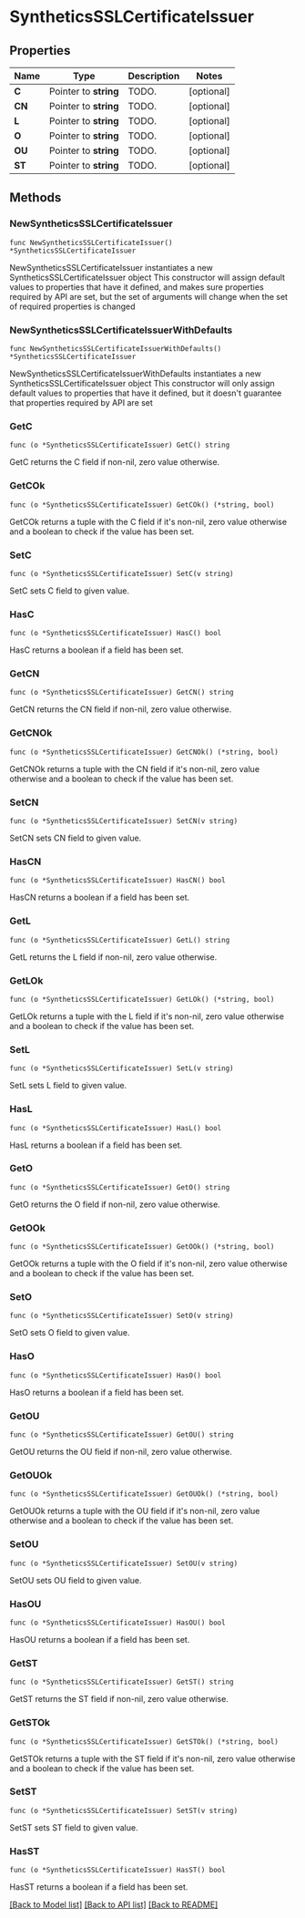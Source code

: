 # SyntheticsSSLCertificateIssuer

## Properties

Name | Type | Description | Notes
------------ | ------------- | ------------- | -------------
**C** | Pointer to **string** | TODO. | [optional] 
**CN** | Pointer to **string** | TODO. | [optional] 
**L** | Pointer to **string** | TODO. | [optional] 
**O** | Pointer to **string** | TODO. | [optional] 
**OU** | Pointer to **string** | TODO. | [optional] 
**ST** | Pointer to **string** | TODO. | [optional] 

## Methods

### NewSyntheticsSSLCertificateIssuer

`func NewSyntheticsSSLCertificateIssuer() *SyntheticsSSLCertificateIssuer`

NewSyntheticsSSLCertificateIssuer instantiates a new SyntheticsSSLCertificateIssuer object
This constructor will assign default values to properties that have it defined,
and makes sure properties required by API are set, but the set of arguments
will change when the set of required properties is changed

### NewSyntheticsSSLCertificateIssuerWithDefaults

`func NewSyntheticsSSLCertificateIssuerWithDefaults() *SyntheticsSSLCertificateIssuer`

NewSyntheticsSSLCertificateIssuerWithDefaults instantiates a new SyntheticsSSLCertificateIssuer object
This constructor will only assign default values to properties that have it defined,
but it doesn't guarantee that properties required by API are set

### GetC

`func (o *SyntheticsSSLCertificateIssuer) GetC() string`

GetC returns the C field if non-nil, zero value otherwise.

### GetCOk

`func (o *SyntheticsSSLCertificateIssuer) GetCOk() (*string, bool)`

GetCOk returns a tuple with the C field if it's non-nil, zero value otherwise
and a boolean to check if the value has been set.

### SetC

`func (o *SyntheticsSSLCertificateIssuer) SetC(v string)`

SetC sets C field to given value.

### HasC

`func (o *SyntheticsSSLCertificateIssuer) HasC() bool`

HasC returns a boolean if a field has been set.

### GetCN

`func (o *SyntheticsSSLCertificateIssuer) GetCN() string`

GetCN returns the CN field if non-nil, zero value otherwise.

### GetCNOk

`func (o *SyntheticsSSLCertificateIssuer) GetCNOk() (*string, bool)`

GetCNOk returns a tuple with the CN field if it's non-nil, zero value otherwise
and a boolean to check if the value has been set.

### SetCN

`func (o *SyntheticsSSLCertificateIssuer) SetCN(v string)`

SetCN sets CN field to given value.

### HasCN

`func (o *SyntheticsSSLCertificateIssuer) HasCN() bool`

HasCN returns a boolean if a field has been set.

### GetL

`func (o *SyntheticsSSLCertificateIssuer) GetL() string`

GetL returns the L field if non-nil, zero value otherwise.

### GetLOk

`func (o *SyntheticsSSLCertificateIssuer) GetLOk() (*string, bool)`

GetLOk returns a tuple with the L field if it's non-nil, zero value otherwise
and a boolean to check if the value has been set.

### SetL

`func (o *SyntheticsSSLCertificateIssuer) SetL(v string)`

SetL sets L field to given value.

### HasL

`func (o *SyntheticsSSLCertificateIssuer) HasL() bool`

HasL returns a boolean if a field has been set.

### GetO

`func (o *SyntheticsSSLCertificateIssuer) GetO() string`

GetO returns the O field if non-nil, zero value otherwise.

### GetOOk

`func (o *SyntheticsSSLCertificateIssuer) GetOOk() (*string, bool)`

GetOOk returns a tuple with the O field if it's non-nil, zero value otherwise
and a boolean to check if the value has been set.

### SetO

`func (o *SyntheticsSSLCertificateIssuer) SetO(v string)`

SetO sets O field to given value.

### HasO

`func (o *SyntheticsSSLCertificateIssuer) HasO() bool`

HasO returns a boolean if a field has been set.

### GetOU

`func (o *SyntheticsSSLCertificateIssuer) GetOU() string`

GetOU returns the OU field if non-nil, zero value otherwise.

### GetOUOk

`func (o *SyntheticsSSLCertificateIssuer) GetOUOk() (*string, bool)`

GetOUOk returns a tuple with the OU field if it's non-nil, zero value otherwise
and a boolean to check if the value has been set.

### SetOU

`func (o *SyntheticsSSLCertificateIssuer) SetOU(v string)`

SetOU sets OU field to given value.

### HasOU

`func (o *SyntheticsSSLCertificateIssuer) HasOU() bool`

HasOU returns a boolean if a field has been set.

### GetST

`func (o *SyntheticsSSLCertificateIssuer) GetST() string`

GetST returns the ST field if non-nil, zero value otherwise.

### GetSTOk

`func (o *SyntheticsSSLCertificateIssuer) GetSTOk() (*string, bool)`

GetSTOk returns a tuple with the ST field if it's non-nil, zero value otherwise
and a boolean to check if the value has been set.

### SetST

`func (o *SyntheticsSSLCertificateIssuer) SetST(v string)`

SetST sets ST field to given value.

### HasST

`func (o *SyntheticsSSLCertificateIssuer) HasST() bool`

HasST returns a boolean if a field has been set.


[[Back to Model list]](../README.md#documentation-for-models) [[Back to API list]](../README.md#documentation-for-api-endpoints) [[Back to README]](../README.md)


